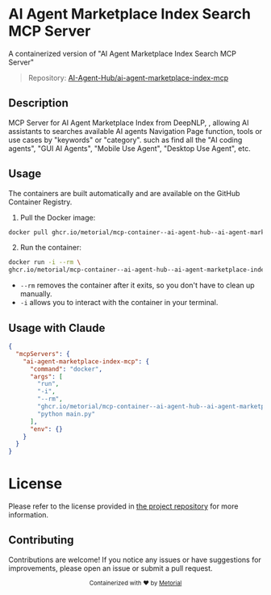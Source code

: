 
# AI Agent Marketplace Index Search MCP Server

A containerized version of "AI Agent Marketplace Index Search MCP Server"

> Repository: [AI-Agent-Hub/ai-agent-marketplace-index-mcp](https://github.com/AI-Agent-Hub/ai-agent-marketplace-index-mcp)

## Description

MCP Server for AI Agent Marketplace Index from DeepNLP, , allowing AI assistants to searches available AI agents Navigation Page function, tools or use cases by "keywords" or "category". such as find all the "AI coding agents", "GUI AI Agents", "Mobile Use Agent", "Desktop Use Agent", etc.


## Usage

The containers are built automatically and are available on the GitHub Container Registry.

1. Pull the Docker image:

```bash
docker pull ghcr.io/metorial/mcp-container--ai-agent-hub--ai-agent-marketplace-index-mcp--ai-agent-marketplace-index-mcp
```

2. Run the container:

```bash
docker run -i --rm \ 
ghcr.io/metorial/mcp-container--ai-agent-hub--ai-agent-marketplace-index-mcp--ai-agent-marketplace-index-mcp  "python main.py"
```

- `--rm` removes the container after it exits, so you don't have to clean up manually.
- `-i` allows you to interact with the container in your terminal.




## Usage with Claude

```json
{
  "mcpServers": {
    "ai-agent-marketplace-index-mcp": {
      "command": "docker",
      "args": [
        "run",
        "-i",
        "--rm",
        "ghcr.io/metorial/mcp-container--ai-agent-hub--ai-agent-marketplace-index-mcp--ai-agent-marketplace-index-mcp",
        "python main.py"
      ],
      "env": {}
    }
  }
}
```

# License

Please refer to the license provided in [the project repository](https://github.com/AI-Agent-Hub/ai-agent-marketplace-index-mcp) for more information.

## Contributing

Contributions are welcome! If you notice any issues or have suggestions for improvements, please open an issue or submit a pull request.

<div align="center">
  <sub>Containerized with ❤️ by <a href="https://metorial.com">Metorial</a></sub>
</div>
  